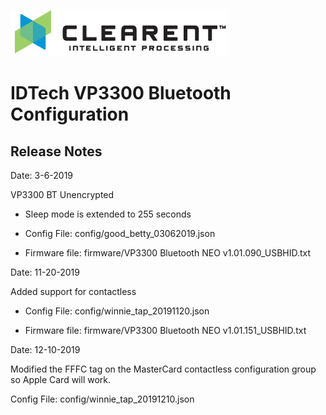 ![Screenshot](docs/clearent_logo.jpg)

# IDTech VP3300 Bluetooth Configuration

## Release Notes

Date: 3-6-2019

VP3300 BT Unencrypted

* Sleep mode is extended to 255 seconds

* Config File: config/good_betty_03062019.json

* Firmware file: firmware/VP3300 Bluetooth NEO v1.01.090_USBHID.txt

Date: 11-20-2019

Added support for contactless

* Config File: config/winnie_tap_20191120.json

* Firmware file: firmware/VP3300 Bluetooth NEO v1.01.151_USBHID.txt

Date: 12-10-2019

Modified the FFFC tag on the MasterCard contactless configuration group so Apple Card will work.

Config File: config/winnie_tap_20191210.json
